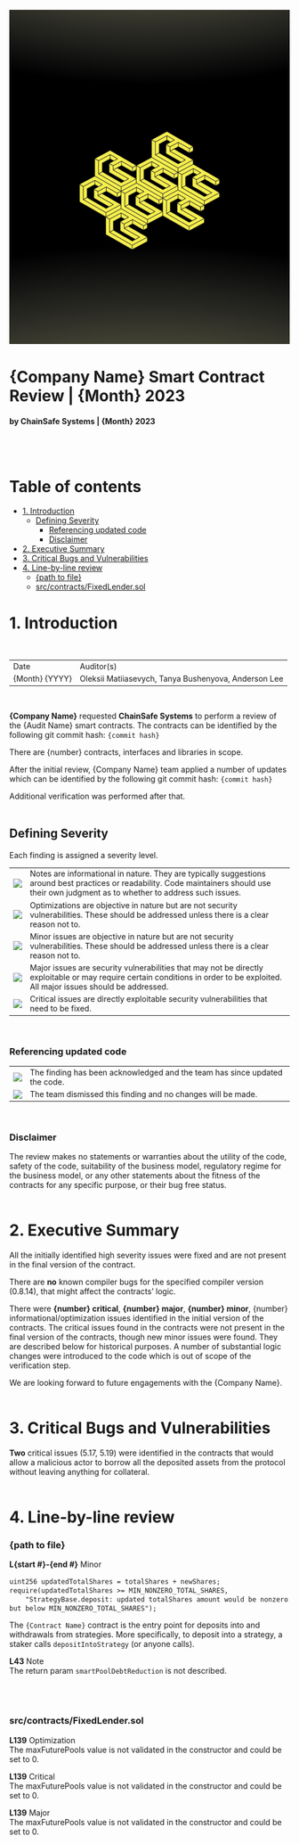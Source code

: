 <script src="https://cdnjs.cloudflare.com/ajax/libs/highlight.js/11.7.0/highlight.min.js"></script>

<script>hljs.initHighlightingOnLoad();</script>

<script src="https://cdn.jsdelivr.net/npm/highlightjs-solidity@2.0.6/dist/solidity.min.js"></script>


![Cover](/cover.png)
# {Company Name} Smart Contract Review | {Month} 2023  <!-- omit from toc --> 

#### by ChainSafe Systems | {Month} 2023 <!-- omit from toc --> 

<div class="page-break"></div>
<br>
<br>

# Table of contents <!-- omit from toc --> 

- [1. Introduction](#1-introduction)
  - [Defining Severity](#defining-severity)
    - [Referencing updated code](#referencing-updated-code)
    - [Disclaimer](#disclaimer)
- [2. Executive Summary](#2-executive-summary)
- [3. Critical Bugs and Vulnerabilities](#3-critical-bugs-and-vulnerabilities)
- [4. Line-by-line review](#4-line-by-line-review)
    - [{path to file}](#path-to-file)
    - [src/contracts/FixedLender.sol](#srccontractsfixedlendersol)

<a name="#introduction"></a>
# 1. Introduction 
<br>

<table>
    <tr>
        <td>
            Date
        </td>
        <td>Auditor(s)</td>
    </tr>
    <tr>
        <td>
            {Month} {YYYY}
        </td>
        <td>Oleksii Matiiasevych, Tanya Bushenyova, Anderson Lee</td>
    </tr>
</table>

<br>

**{Company Name}** requested **ChainSafe Systems** to perform a review of the {Audit Name} smart contracts. The contracts can be identified by the following git commit hash:
`{commit hash}`

There are {number} contracts, interfaces and libraries in scope.  

After the initial review, {Company Name} team applied a number of updates which can be identified by the following git commit hash:
`{commit hash}`  

Additional verification was performed after that.
<br>
<br>

<a id="#severity"></a>
## Defining Severity

Each finding is assigned a severity level.

<table>
    <tr>
        <td>
            <img align="left" width="auto" src="https://img.shields.io/badge/-note-ded3b6"/>
        </td>
        <td>Notes are informational in nature. They are typically suggestions around best practices or readability. Code maintainers should use their own judgment as to whether to address such issues.</td>
    </tr>
    <tr>
        <td>
            <img align="left" width="auto" src="https://img.shields.io/badge/-optimization-bbde81"/>
        </td>
        <td>Optimizations are objective in nature but are not security vulnerabilities. These should be addressed unless there is a clear reason not to. </td>
    </tr>
    <tr>
        <td>
            <img align="left" width="auto" src="https://img.shields.io/badge/-minor-gray"/>
        </td>
        <td>Minor issues are objective in nature but are not security vulnerabilities. These should be addressed unless there is a clear reason not to. </td>
    </tr>
    <tr>
        <td>
            <img align="left" width="auto" src="https://img.shields.io/badge/-major-orange"/>
        </td>
        <td>Major issues are security vulnerabilities that may not be directly exploitable or may require certain conditions in order to be exploited. All major issues should be addressed.</td>
    </tr>
    <tr>
        <td>
            <img align="left" width="auto" src="https://img.shields.io/badge/-critical-critical"/>
        </td>
        <td>Critical issues are directly exploitable security vulnerabilities that need to be fixed.</td>
    </tr>
</table>

<br>

<a id="#updated-code"></a>
### Referencing updated code

<table>
    <tr>
        <td>
            <img align="left" width="auto" src="https://img.shields.io/badge/-Resolved-49d100"/>
        </td>
        <td>The finding has been acknowledged and the team has since updated the code.</td>
    </tr>
    <tr>
        <td>
            <img align="left" width="auto" src="https://img.shields.io/badge/-Rejected-lightgrey"/>
        </td>
        <td>The team dismissed this finding and no changes will be made. </td>
    </tr>
</table>
<br>

<a id="#disclaimer"></a>
### Disclaimer
The review makes no statements or warranties about the utility of the code, safety of the code, suitability of the business model, regulatory regime for the business model, or any other statements about the fitness of the contracts for any specific purpose, or their bug free status.
<br>
<br>

<a id="#summary"></a>
# 2. Executive Summary

All the initially identified high severity issues were fixed and are not present in the final version of the contract.

There are **no** known compiler bugs for the specified compiler version (0.8.14), that might affect the contracts’ logic.

There were **{number} critical**, **{number} major**, **{number} minor**, {number} informational/optimization issues identified in the initial version of the contracts. The critical issues found in the contracts were not present in the final version of the contracts, though new minor issues were found. They are described below for historical purposes. A number of substantial logic changes were introduced to the code which is out of scope of the verification step.

We are looking forward to future engagements with the {Company Name}.
<br>
<br>

<a id="#critical-bugs"></a>
# 3. Critical Bugs and Vulnerabilities

**Two** critical issues (5.17, 5.19) were identified in the contracts that would allow a malicious actor to borrow all the deposited assets from the protocol without leaving anything for collateral.
<br>
<br>

<a id="#line-by-line"></a>
# 4. Line-by-line review

<!-- (see example below for an idea of how it works) -->
### {path to file}

<!--  Optional: add the codeblock for more context.  -->
**L{start #}-{end #}** <span class="severity minor">Minor</span>

```solidity
uint256 updatedTotalShares = totalShares + newShares;
require(updatedTotalShares >= MIN_NONZERO_TOTAL_SHARES,
    "StrategyBase.deposit: updated totalShares amount would be nonzero but below MIN_NONZERO_TOTAL_SHARES");
```

The `{Contract Name}` contract is the entry point for deposits into and withdrawals from strategies. More specifically, to deposit into a strategy, a staker calls `depositIntoStrategy` (or anyone calls).

<!-- Reference the line on which the issue occurs like we do with our legacy audits. --> 
**L43** <span class="severity note">Note</span>
<br>
The return param `smartPoolDebtReduction` is not described.
<!-- double linebreak to indicate end of issues for that file -->
<br>
<br>

### src/contracts/FixedLender.sol

**L139**  <span class="severity optim">Optimization</span>
<br>
The maxFuturePools value is not validated in the constructor and could be set to 0.

**L139**  <span class="severity critical">Critical</span>
<br>
The maxFuturePools value is not validated in the constructor and could be set to 0.

**L139**  <span class="severity major">Major</span>
<br>
The maxFuturePools value is not validated in the constructor and could be set to 0.
